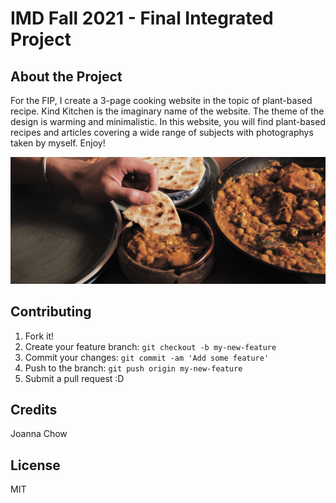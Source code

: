 # IMD Fall 2021 - Final Integrated Project

## About the Project
For the FIP, I create a 3-page cooking website in the topic of plant-based recipe. Kind Kitchen is the imaginary name of the website. The theme of the design is warming and minimalistic. In this website, you will find plant-based recipes and articles covering a wide range of subjects with photographys taken by myself. Enjoy!

![Hero image of Kind Kitchen's website](images/page1/page1_hero_curry.jpg)

## Contributing
1. Fork it!
2. Create your feature branch: `git checkout -b my-new-feature`
3. Commit your changes: `git commit -am 'Add some feature'`
4. Push to the branch: `git push origin my-new-feature`
5. Submit a pull request :D

## Credits
Joanna Chow

## License
MIT
